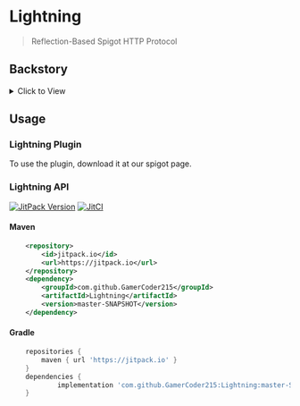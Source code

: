 # Lightning
> Reflection-Based Spigot HTTP Protocol

## Backstory
<details>
  <summary>Click to View</summary>
  
  I was looking around to see why nobody had thought of an idea to use HTTP Requests for the Spigot API, and wondered how useful it would be for external applications to   easily send GET requests to fetch and execute methods. Then this was born.
</details>

## Usage
### Lightning Plugin
To use the plugin, download it at our spigot page.

### Lightning API
[![JitPack Version](https://jitpack.io/v/GamerCoder215/Lightning.svg)](https://jitpack.io/#GamerCoder215/Lightning)
[![JitCI](https://jitci.com/gh/GamerCoder215/Lightning/svg)](https://jitci.com/gh/GamerCoder215/Lightning)
#### Maven
```xml
	<repository>
	    <id>jitpack.io</id>
	    <url>https://jitpack.io</url>
	</repository>
	<dependency>
	    <groupId>com.github.GamerCoder215</groupId>
	    <artifactId>Lightning</artifactId>
	    <version>master-SNAPSHOT</version>
	</dependency>
```
#### Gradle
```gradle
	repositories {
		maven { url 'https://jitpack.io' }
	}
	dependencies {
	        implementation 'com.github.GamerCoder215:Lightning:master-SNAPSHOT'
	}
```
